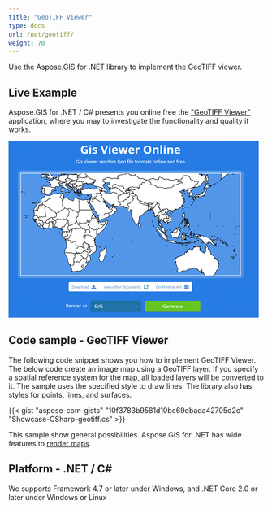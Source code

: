 ```yaml
---
title: "GeoTIFF Viewer"
type: docs
url: /net/geotiff/
weight: 70
---
```


Use the Aspose.GIS for .NET library to implement the GeoTIFF viewer.

## **Live Example**

Aspose.GIS for .NET / C# presents you online free the ["GeoTIFF Viewer"](https://products.aspose.app/gis/viewer/geotiff) application, where you may to investigate the functionality and quality it works.

![GeoTIFF viewer app](viewer.png)

## **Code sample - GeoTIFF Viewer**

The following code snippet shows you how to implement GeoTIFF Viewer. The below code create an image map using a GeoTIFF layer. If you specify a spatial reference system for the map, all loaded layers will be converted to it. 
The sample uses the specified style to draw lines. The library also has styles for points, lines, and surfaces.

{{< gist "aspose-com-gists" "10f3783b9581d10bc69dbada42705d2c" "Showcase-CSharp-geotiff.cs" >}}

This sample show general possibilities. Aspose.GIS for .NET has wide features to [render maps](https://docs.aspose.com/gis/net/map-rendering/).

## **Platform - .NET / C#**

We supports Framework 4.7 or later under Windows, and .NET Core 2.0 or later under Windows or Linux
